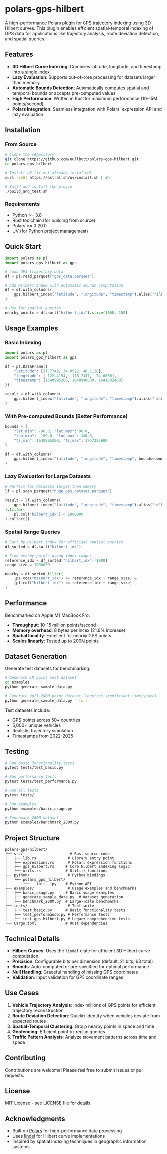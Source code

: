 # polars-gps-hilbert

A high-performance Polars plugin for GPS trajectory indexing using 3D Hilbert curves. This plugin enables efficient spatial-temporal indexing of GPS data for applications like trajectory analysis, route deviation detection, and spatial queries.

## Features

- **3D Hilbert Curve Indexing**: Combines latitude, longitude, and timestamp into a single index
- **Lazy Evaluation**: Supports out-of-core processing for datasets larger than memory
- **Automatic Bounds Detection**: Automatically computes spatial and temporal bounds or accepts pre-computed values
- **High Performance**: Written in Rust for maximum performance (10-15M points/second)
- **Polars Integration**: Seamless integration with Polars' expression API and lazy evaluation

## Installation

### From Source

```bash
# Clone the repository
git clone https://github.com/nullbutt/polars-gps-hilbert.git
cd polars-gps-hilbert

# Install UV (if not already installed)
curl -LsSf https://astral.sh/uv/install.sh | sh

# Build and install the plugin
./build_and_test.sh
```

### Requirements

- Python >= 3.8
- Rust toolchain (for building from source)
- Polars >= 0.20.0
- UV (for Python project management)

## Quick Start

```python
import polars as pl
import polars_gps_hilbert as gps

# Load GPS trajectory data
df = pl.read_parquet("gps_data.parquet")

# Add Hilbert index with automatic bounds computation
df = df.with_columns(
    gps.hilbert_index("latitude", "longitude", "timestamp").alias("hilbert_idx")
)

# Use for spatial queries
nearby_points = df.sort("hilbert_idx").slice(1000, 100)
```

## Usage Examples

### Basic Indexing

```python
import polars as pl
import polars_gps_hilbert as gps

df = pl.DataFrame({
    "latitude": [37.7749, 34.0522, 40.7128],
    "longitude": [-122.4194, -118.2437, -74.0060],
    "timestamp": [1640995200, 1640998800, 1641002400]
})

result = df.with_columns(
    gps.hilbert_index("latitude", "longitude", "timestamp").alias("hilbert_idx")
)
```

### With Pre-computed Bounds (Better Performance)

```python
bounds = {
    "lat_min": -90.0, "lat_max": 90.0,
    "lon_min": -180.0, "lon_max": 180.0,
    "ts_min": 1640995200, "ts_max": 1767225600
}

df = df.with_columns(
    gps.hilbert_index("latitude", "longitude", "timestamp", bounds=bounds).alias("hilbert_idx")
)
```

### Lazy Evaluation for Large Datasets

```python
# Perfect for datasets larger than memory
lf = pl.scan_parquet("huge_gps_dataset.parquet")

result = lf.with_columns(
    gps.hilbert_index("latitude", "longitude", "timestamp").alias("hilbert_idx")
).filter(
    pl.col("hilbert_idx") < 1000000
).collect()
```

### Spatial Range Queries

```python
# Sort by Hilbert index for efficient spatial queries
df_sorted = df.sort("hilbert_idx")

# Find nearby points using index ranges
reference_idx = df_sorted["hilbert_idx"][1000]
range_size = 1000000

nearby = df_sorted.filter(
    (pl.col("hilbert_idx") >= reference_idx - range_size) &
    (pl.col("hilbert_idx") <= reference_idx + range_size)
)
```

## Performance

Benchmarked on Apple M1 MacBook Pro:

- **Throughput**: 10-15 million points/second
- **Memory overhead**: 8 bytes per index (21.8% increase)
- **Spatial locality**: Excellent for nearby GPS points
- **Scales linearly**: Tested up to 200M points

## Dataset Generation

Generate test datasets for benchmarking:

```bash
# Generate 1M point test dataset
cd examples
python generate_sample_data.py

# Generate full 200M point dataset (requires significant time/space)
python generate_sample_data.py --full
```

Test datasets include:
- GPS points across 50+ countries
- 5,000+ unique vehicles
- Realistic trajectory simulation
- Timestamps from 2022-2025

## Testing

```bash
# Run basic functionality tests
pytest tests/test_basic.py

# Run performance tests
pytest tests/test_performance.py

# Run all tests
pytest tests/

# Run examples
python examples/basic_usage.py

# Benchmark 200M dataset
python examples/benchmark_200M.py
```

## Project Structure

```
polars-gps-hilbert/
├── src/                     # Rust source code
│   ├── lib.rs              # Library entry point
│   ├── expressions.rs      # Polars expression functions
│   ├── gps_hilbert.rs     # Core Hilbert indexing logic
│   └── utils.rs           # Utility functions
├── python/                 # Python bindings
│   └── polars_gps_hilbert/
│       └── __init__.py    # Python API
├── examples/               # Usage examples and benchmarks
│   ├── basic_usage.py     # Basic usage examples
│   ├── generate_sample_data.py  # Dataset generation
│   └── benchmark_200M.py  # Large-scale benchmarks
├── tests/                  # Test suite
│   ├── test_basic.py      # Basic functionality tests
│   ├── test_performance.py # Performance tests
│   └── test_gps_hilbert.py # Legacy comprehensive tests
└── Cargo.toml             # Rust dependencies
```

## Technical Details

- **Hilbert Curves**: Uses the `lindel` crate for efficient 3D Hilbert curve computation
- **Precision**: Configurable bits per dimension (default: 21 bits, 63 total)
- **Bounds**: Auto-computed or pre-specified for optimal performance  
- **Null Handling**: Graceful handling of missing GPS coordinates
- **Validation**: Input validation for GPS coordinate ranges

## Use Cases

1. **Vehicle Trajectory Analysis**: Index millions of GPS points for efficient trajectory reconstruction
2. **Route Deviation Detection**: Quickly identify when vehicles deviate from expected routes
3. **Spatial-Temporal Clustering**: Group nearby points in space and time
4. **Geofencing**: Efficient point-in-region queries
5. **Traffic Pattern Analysis**: Analyze movement patterns across time and space

## Contributing

Contributions are welcome! Please feel free to submit issues or pull requests.

## License

MIT License - see [LICENSE](LICENSE) file for details.

## Acknowledgments

- Built on [Polars](https://www.pola.rs/) for high-performance data processing
- Uses [lindel](https://github.com/DoubleHyphen/lindel) for Hilbert curve implementations
- Inspired by spatial indexing techniques in geographic information systems